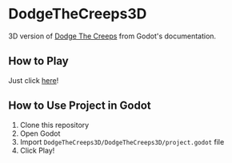 # DodgeTheCreeps3D
3D version of <a href="https://docs.godotengine.org/en/stable/getting_started/step_by_step/your_first_game.html">Dodge The Creeps</a> from Godot's documentation.

## How to Play
Just click <a href="https://ciromdrs.itch.io/dodge-the-creeps-3d">here<a>!


## How to Use Project in Godot
<ol>
  <li>Clone this repository</li>
  <li>Open Godot</li>
  <li>Import <code>DodgeTheCreeps3D/DodgeTheCreeps3D/project.godot</code> file</li>
  <li>Click Play!</li>
</ol>
